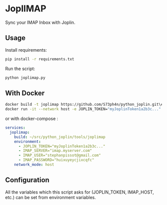# JoplIMAP
Sync your IMAP Inbox with Joplin.

## Usage
Install requirements:
```bash
pip install -r requirements.txt
```

Run the script:
```bash
python joplimap.py
```

## With Docker
```sh
docker build -t joplimap https://github.com/S73ph4n/python_joplin.git\#:tools/joplimap
docker run -it --network host -e JOPLIN_TOKEN="myJoplinToken1a2b3c..." -e IMAP_SERVER="imap.myserver.com" -e IMAP_USER="username" -e IMAP_PASSWORD="password" joplimap
```

or with docker-compose :

```yaml
services:
  joplimap:
    build: ~/src/python_joplin/tools/joplimap
    environment:
      - JOPLIN_TOKEN="myJoplinToken1a2b3c..."
      - IMAP_SERVER="imap.myserver.com"
      - IMAP_USER="stephanpissot@gmail.com"
      - IMAP_PASSWORD="huixuyeycjixcqfc"
    network_mode: host
```

## Configuration
All the variables which this script asks for (JOPLIN\_TOKEN, IMAP\_HOST, etc.) can be set from environment variables.
